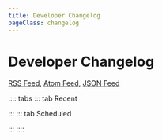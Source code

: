```yaml
---
title: Developer Changelog
pageClass: changelog
---
```


# Developer Changelog

[RSS Feed](/rss.xml), [Atom Feed](/feed.atom), [JSON Feed](/feed.json)

:::: tabs
::: tab Recent

<ChangelogList :pages="$site.pages"  />

:::
::: tab Scheduled

<ChangelogList :pages="$site.pages" type="scheduled" />

:::
::::
